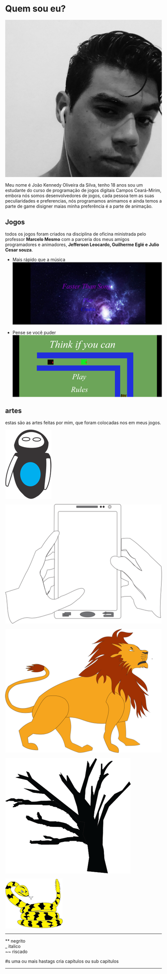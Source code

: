 

# Quem sou eu?
![](Kennedy.jpg)

Meu nome é João Kennedy Oliveira da Silva, tenho 18 anos sou um estudante do curso de programação de jogos digitais Campos Ceará-Mirim, embora nós somos desenvolvedores de jogos, cada pessoa tem as suas peculiaridades e preferencias, nós programamos animamos e ainda temos a parte de game disigner maias minha preferência é a parte de animação.



## Jogos

todos os jogos foram criados na disciplina de oficina ministrada pelo professor **Marcelo Mesmo** com a parceria dos meus amigos programadores e animadores,  **Jefferson Leocardo,  Guilherme Eglé e  Julio Cesar souza**.

* Mais rápido que a música 
[![](mais-rapido-que-o-som.png)](https://jefferson141.github.io/Faster%20Than%20Song/)

* Pense se você puder
[![](pense-se-puder.png)](https://jefferson141.github.io/Pense%20se%20voc%C3%AA%20puder/)

## artes
estas são as artes feitas por mim, que foram colocadas nos em meus jogos.

![](Personagem.png)

![](Celular.png)

![](Leão.png)

![](Arvore.png)

![](Cobra.png)



* * *

** negrito    
_ italico    
~~ riscado    

#s uma ou mais  hastags cria capítulos ou sub capitulos

* * *

